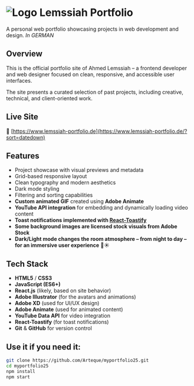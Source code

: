# ![Logo](web-app-manifest-192x192.png) Lemssiah Portfolio

A personal web portfolio showcasing projects in web development and design. *In GERMAN*

## Overview

This is the official portfolio site of Ahmed Lemssiah – a frontend developer and web designer focused on clean, responsive, and accessible user interfaces.

The site presents a curated selection of past projects, including creative, technical, and client-oriented work.

## Live Site

🔗 [https://www.lemssiah-portfolio.de](https://www.lemssiah-portfolio.de/?sort=datedown)

## Features

- Project showcase with visual previews and metadata  
- Grid-based responsive layout  
- Clean typography and modern aesthetics  
- Dark mode styling  
- Filtering and sorting capabilities  
- **Custom animated GIF** created using **Adobe Animate**  
- **YouTube API integration** for embedding and dynamically loading video content  
- **Toast notifications implemented with [React-Toastify](https://fkhadra.github.io/react-toastify/)**  
- **Some background images are licensed stock visuals from Adobe Stock**  
- **Dark/Light mode changes the room atmosphere – from night to day – for an immersive user experience** 🌙☀️

## Tech Stack

- **HTML5** / **CSS3**
- **JavaScript (ES6+)**
- **React.js** (likely, based on site behavior)
- **Adobe Illustrator** (for the avatars and animations)
- **Adobe XD** (used for UI/UX design)
- **Adobe Animate** (used for animated content)
- **YouTube Data API** for video integration
- **React-Toastify** (for toast notifications)
- **Git** & **GitHub** for version control

## Use it if you need it:

```bash
git clone https://github.com/Arteque/myportfolio25.git
cd myportfolio25
npm install
npm start
